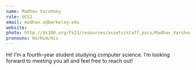 ```yaml
---
name: Madhav Varshney
role: UCS1
email: madhav.v@berkeley.edu
website: 
photo: http://ds100.org/fa23/resources/assets/staff_pics/Madhav_Varshney.JPG
pronouns: He/Him/His
---
```

Hi! I’m a fourth-year student studying computer science. I’m looking forward to meeting you all and feel free to reach out!

